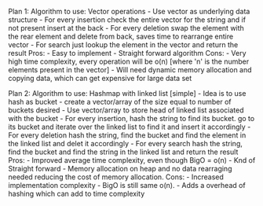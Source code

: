 Plan 1:
    Algorithm to use: Vector operations
        -   Use vector as underlying data structure
        -   For every insertion check the entire vector for the string and if not present insert at the back
        -   For every deletion swap the element with the rear element and delete from back, saves time to rearrange entire vector
        -   For search just lookup the element in the vector and return the result
    Pros:
        -   Easy to implement
        -   Straight forward algorithm
    Cons:
        -   Very high time complexity, every operation will be o(n) [where 'n' is the  number elements present in the vector]
        -   Will need dynamic memory allocation and copying data, which can get expensive for large data set

Plan 2:
    Algorithm to use: Hashmap with linked list [simple]
        -   Idea is to use hash as bucket
        -   create a vector/array of the size equal to number of buckets desired
        -   Use vector/array to store head of linked list associated with the bucket
        -   For every insertion, hash the string to find its bucket. go to its bucket and iterate over the linked list to find it and insert it accordingly
        -   For every deletion hash the string, find the bucket and find the element in the linked list and delet it accordingly
        -   For every search hash the string, find the bucket and find the string in the linked list and return the result
    Pros:
        -   Improved average time complexity, even though BigO = o(n)
        -   Knd of Straight forward
        -   Memory allocation on heap and no data rearraging needed reducing the cost of memory allocation.
    Cons:
        -   Increased implementation complexity
        -   BigO is still same o(n).
        -   Adds a overhead of hashing which can add to time complexity